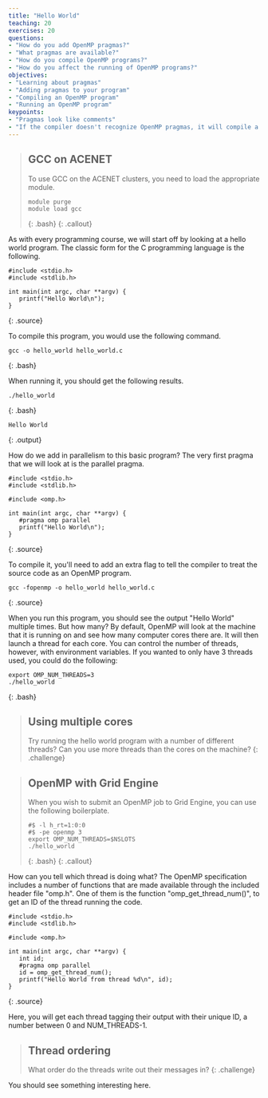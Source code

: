 ```yaml
---
title: "Hello World"
teaching: 20
exercises: 20
questions:
- "How do you add OpenMP pragmas?"
- "What pragmas are available?"
- "How do you compile OpenMP programs?"
- "How do you affect the running of OpenMP programs?"
objectives:
- "Learning about pragmas"
- "Adding pragmas to your program"
- "Compiling an OpenMP program"
- "Running an OpenMP program"
keypoints:
- "Pragmas look like comments"
- "If the compiler doesn't recognize OpenMP pragmas, it will compile a single-threaded program"
---
```


> ## GCC on ACENET
> To use GCC on the ACENET clusters, you need to load the appropriate module.
> ~~~
> module purge
> module load gcc
> ~~~
> {: .bash}
{: .callout}

As with every programming course, we will start off by looking at a hello world program. The classic form for the C programming language is the following.

~~~
#include <stdio.h>
#include <stdlib.h>

int main(int argc, char **argv) {
   printf("Hello World\n");
}
~~~
{: .source}

To compile this program, you would use the following command.

~~~
gcc -o hello_world hello_world.c
~~~
{: .bash}

When running it, you should get the following results.

~~~
./hello_world
~~~
{: .bash}
~~~
Hello World
~~~
{: .output}

How do we add in parallelism to this basic program? The very first pragma that we will look at is the parallel pragma.

~~~
#include <stdio.h>
#include <stdlib.h>

#include <omp.h>

int main(int argc, char **argv) {
   #pragma omp parallel
   printf("Hello World\n");
}
~~~
{: .source}

To compile it, you'll need to add an extra flag to tell the compiler to treat the source code as an OpenMP program.

~~~
gcc -fopenmp -o hello_world hello_world.c
~~~
{: .source}


When you run this program, you should see the output "Hello World" multiple times. But how many? By default, OpenMP will look at the machine that it is running on and see how many computer cores there are. It will then launch a thread for each core. You can control the number of threads, however, with environment variables. If you wanted to only have 3 threads used, you could do the following:

~~~
export OMP_NUM_THREADS=3
./hello_world
~~~
{: .bash}

> ## Using multiple cores
> Try running the hello world program with a number of different threads? Can you use more threads than the cores on the machine?
{: .challenge}

> ## OpenMP with Grid Engine
> When you wish to submit an OpenMP job to Grid Engine, you can use the following boilerplate.
> ~~~
> #$ -l h_rt=1:0:0
> #$ -pe openmp 3
> export OMP_NUM_THREADS=$NSLOTS
> ./hello_world
> ~~~
> {: .bash}
{: .callout}

How can you tell which thread is doing what? The OpenMP specification includes a number of functions that are made available through the included header file "omp.h". One of them is the function "omp_get_thread_num()", to get an ID of the thread running the code.

~~~
#include <stdio.h>
#include <stdlib.h>

#include <omp.h>

int main(int argc, char **argv) {
   int id;
   #pragma omp parallel
   id = omp_get_thread_num();
   printf("Hello World from thread %d\n", id);
}
~~~
{: .source}

Here, you will get each thread tagging their output with their unique ID, a number between 0 and NUM_THREADS-1.

> ## Thread ordering
> What order do the threads write out their messages in?
{: .challenge}

You should see something interesting here.
